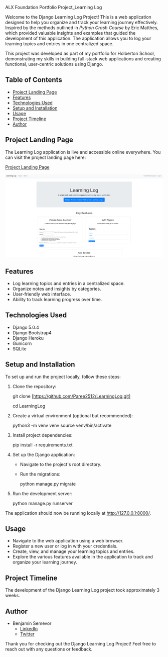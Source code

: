ALX Foundation Portfolio Project_Learning Log

Welcome to the Django Learning Log Project! This is a web application designed to help you organize and track your learning journey effectively. Inspired by the methods outlined in *Python Crash Course* by Eric Matthes, which provided valuable insights and examples that guided the development of this application. The application allows you to log your learning topics and entries in one centralized space.

This project was developed as part of my portfolio for Holberton School, demonstrating my skills in building full-stack web applications and creating functional, user-centric solutions using Django.

## Table of Contents
- [Project Landing Page](#project-landing-page)
- [Features](#features)
- [Technologies Used](#technologies-used)
- [Setup and Installation](#setup-and-installation)
- [Usage](#usage)
- [Project Timeline](#project-timeline)
- [Author](#author)


## Project Landing Page

The Learning Log application is live and accessible online everywhere. You can visit the project landing page here:

[Project Landing Page](https://alx-learning-log-c9e00c5290dd.herokuapp.com/landing_page/)

![Landing Page Screenshot](landing_page.png)

## Features

- Log learning topics and entries in a centralized space.
- Organize notes and insights by categories.
- User-friendly web interface.
- Ability to track learning progress over time.

## Technologies Used

- Django 5.0.4
- Django Bootstrap4
- Django Heroku
- Gunicorn
- SQLite

## Setup and Installation

To set up and run the project locally, follow these steps:

1. Clone the repository:

    
    git clone [https://github.com/Paree2512/LearningLog.git]
    
    cd LearningLog
    

2. Create a virtual environment (optional but recommended):

    
    python3 -m venv venv
    source venv/bin/activate
    

3. Install project dependencies:

    
    pip install -r requirements.txt
    

4. Set up the Django application:

    - Navigate to the project's root directory.
    - Run the migrations:

        
        python manage.py migrate
        

5. Run the development server:

    
    python manage.py runserver
    

The application should now be running locally at http://127.0.0.1:8000/.

## Usage

- Navigate to the web application using a web browser.
- Register a new user or log in with your credentials.
- Create, view, and manage your learning topics and entries.
- Explore the various features available in the application to track and organize your learning journey.

## Project Timeline

The development of the Django Learning Log project took approximately 3 weeks.

## Author

- Benjamin Semevor
    - [LinkedIn](https://www.linkedin.com/in/benjamin-semevor-1762395a/)
    - [Twitter](https://twitter.com/BenSemsGh)

Thank you for checking out the Django Learning Log Project! Feel free to reach out with any questions or feedback.